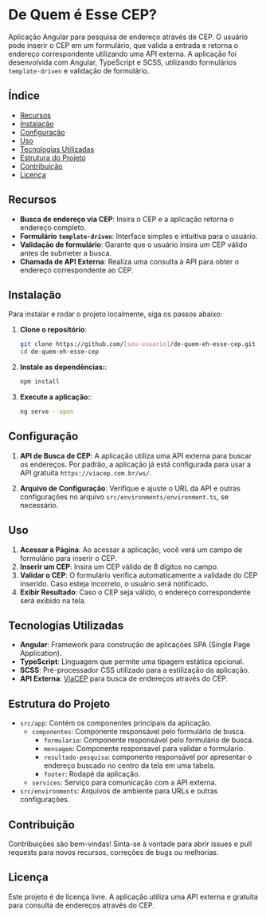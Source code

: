 # De Quem é Esse CEP?

Aplicação Angular para pesquisa de endereço através de CEP. O usuário pode inserir o CEP em um formulário,
que valida a entrada e retorna o endereço correspondente utilizando uma API externa.
A aplicação foi desenvolvida com Angular, TypeScript e SCSS, utilizando formulários `template-driven` e validação de formulário.

## Índice

- [Recursos](#recursos)
- [Instalação](#instalação)
- [Configuração](#configuração)
- [Uso](#uso)
- [Tecnologias Utilizadas](#tecnologias-utilizadas)
- [Estrutura do Projeto](#estrutura-do-projeto)
- [Contribuição](#contribuição)
- [Licença](#licença)

## Recursos

- **Busca de endereço via CEP**: Insira o CEP e a aplicação retorna o endereço completo.
- **Formulário `template-driven`**: Interface simples e intuitiva para o usuário.
- **Validação de formulário**: Garante que o usuário insira um CEP válido antes de submeter a busca.
- **Chamada de API Externa**: Realiza uma consulta à API para obter o endereço correspondente ao CEP.

## Instalação

Para instalar e rodar o projeto localmente, siga os passos abaixo:

1. **Clone o repositório**:
   ```bash
   git clone https://github.com/[seu-usuario]/de-quem-eh-esse-cep.git
   cd de-quem-eh-esse-cep
   ```
   
2. **Instale as dependências:**:
   ```bash
   npm install
   ```
   
3. **Execute a aplicação:**:
   ```bash
   ng serve --open
   ```
   
## Configuração

1. **API de Busca de CEP**: A aplicação utiliza uma API externa para buscar os endereços. Por padrão, a aplicação já está configurada para usar a API gratuita `https://viacep.com.br/ws/`.

2. **Arquivo de Configuração**: Verifique e ajuste o URL da API e outras configurações no arquivo `src/environments/environment.ts`, se necessário.

## Uso

1. **Acessar a Página**: Ao acessar a aplicação, você verá um campo de formulário para inserir o CEP.
2. **Inserir um CEP**: Insira um CEP válido de 8 dígitos no campo.
3. **Validar o CEP**: O formulário verifica automaticamente a validade do CEP inserido. Caso esteja incorreto, o usuário será notificado.
4. **Exibir Resultado**: Caso o CEP seja válido, o endereço correspondente será exibido na tela.

## Tecnologias Utilizadas

- **Angular**: Framework para construção de aplicações SPA (Single Page Application).
- **TypeScript**: Linguagem que permite uma tipagem estática opcional.
- **SCSS**: Pré-processador CSS utilizado para a estilização da aplicação.
- **API Externa**: [ViaCEP](https://viacep.com.br/) para busca de endereços através do CEP.

## Estrutura do Projeto

- `src/app`: Contém os componentes principais da aplicação.
  - `componentes`: Componente responsável pelo formulário de busca.
    - `formulario`: Componente responsável pelo formulário de busca.
    - `mensagem`: Componente responsavel para validar o formulario.
    - `resultado-pesquisa`: componente responsável por apresentar o endereço buscado no centro da tela em uma tabela.
    - `footer`: Rodapé da aplicação.
  - `services`: Serviço para comunicação com a API externa.
- `src/environments`: Arquivos de ambiente para URLs e outras configurações.

## Contribuição

Contribuições são bem-vindas! Sinta-se à vontade para abrir issues e pull requests para novos recursos, correções de bugs ou melhorias.

## Licença

Este projeto é de licença livre. A aplicação utiliza uma API externa e gratuita para consulta de endereços através do CEP.

